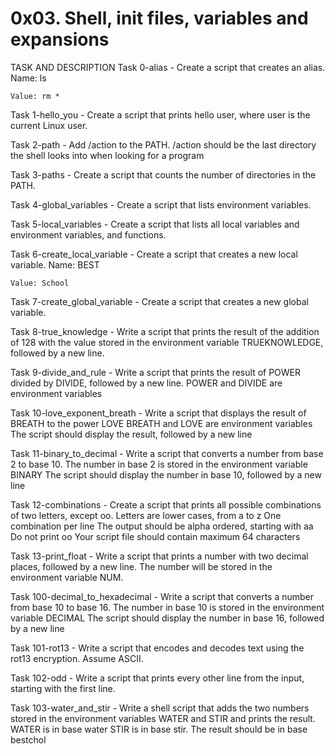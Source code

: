 # 0x03. Shell, init files, variables and expansions

TASK AND DESCRIPTION
Task 0-alias - Create a script that creates an alias.
	Name: ls

	Value: rm *

Task 1-hello_you - Create a script that prints hello user, where user is the current Linux user.

Task 2-path - Add /action to the PATH. /action should be the last directory the shell looks into when looking for a program

Task 3-paths - Create a script that counts the number of directories in the PATH.

Task 4-global_variables - Create a script that lists environment variables.

Task 5-local_variables - Create a script that lists all local variables and environment variables, and functions.

Task 6-create_local_variable - Create a script that creates a new local variable.
	Name: BEST

	Value: School

Task 7-create_global_variable - Create a script that creates a new global variable.

Task 8-true_knowledge - Write a script that prints the result of the addition of 128 with the value stored in the environment variable TRUEKNOWLEDGE, followed by a new line.

Task 9-divide_and_rule - Write a script that prints the result of POWER divided by DIVIDE, followed by a new line.
	POWER and DIVIDE are environment variables

Task 10-love_exponent_breath - Write a script that displays the result of BREATH to the power LOVE
	BREATH and LOVE are environment variables
	The script should display the result, followed by a new line

Task 11-binary_to_decimal - Write a script that converts a number from base 2 to base 10.
	The number in base 2 is stored in the environment variable BINARY
	The script should display the number in base 10, followed by a new line

Task 12-combinations - Create a script that prints all possible combinations of two letters, except oo.
	Letters are lower cases, from a to z
	One combination per line
	The output should be alpha ordered, starting with aa
	Do not print oo
	Your script file should contain maximum 64 characters

Task 13-print_float - Write a script that prints a number with two decimal places, followed by a new line.
	The number will be stored in the environment variable NUM.

Task 100-decimal_to_hexadecimal - Write a script that converts a number from base 10 to base 16.
	The number in base 10 is stored in the environment variable DECIMAL
	The script should display the number in base 16, followed by a new line

Task 101-rot13 - Write a script that encodes and decodes text using the rot13 encryption. Assume ASCII.

Task 102-odd - Write a script that prints every other line from the input, starting with the first line.

Task 103-water_and_stir - Write a shell script that adds the two numbers stored in the environment variables WATER and STIR and prints the result.
	WATER is in base water
	STIR is in base stir.
	The result should be in base bestchol











